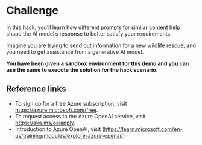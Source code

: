 <h1>Challenge</h1>

In this hack, you’ll learn how different prompts for similar content help shape the AI model’s response to better satisfy your requirements.

Imagine you are trying to send out information for a new wildlife rescue, and you need to get assistance from a generative AI model.

<b>You have been given a sandbox environment for this demo and you can use the same to execute the solution for the hack scenario.</b>

<h2>Reference links</h2>

- To sign up for a free Azure subscription, visit https://azure.microsoft.com/free.
- To request access to the Azure OpenAI service, visit https://aka.ms/oaiapply.
- Introduction to Azure OpenAI, visit (https://learn.microsoft.com/en-us/training/modules/explore-azure-openai/)
